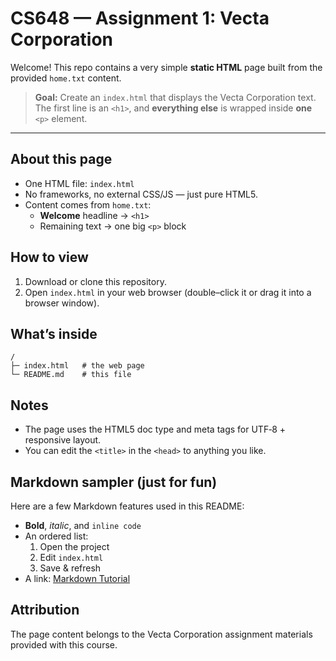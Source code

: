 # CS648 — Assignment 1: Vecta Corporation

Welcome! This repo contains a very simple **static HTML** page built from the provided `home.txt` content.

> **Goal:** Create an `index.html` that displays the Vecta Corporation text. The first line is an `<h1>`, and **everything else** is wrapped inside **one** `<p>` element.

---

## About this page
- One HTML file: `index.html`
- No frameworks, no external CSS/JS — just pure HTML5.
- Content comes from `home.txt`:
  - **Welcome** headline → `<h1>`
  - Remaining text → one big `<p>` block

## How to view
1. Download or clone this repository.
2. Open `index.html` in your web browser (double–click it or drag it into a browser window).

## What’s inside
```
/
├─ index.html   # the web page
└─ README.md    # this file
```

## Notes
- The page uses the HTML5 doc type and meta tags for UTF‑8 + responsive layout.
- You can edit the `<title>` in the `<head>` to anything you like.

## Markdown sampler (just for fun)
Here are a few Markdown features used in this README:

- **Bold**, _italic_, and `inline code`
- An ordered list:
  1. Open the project
  2. Edit `index.html`
  3. Save & refresh
- A link: [Markdown Tutorial](https://www.markdowntutorial.com/)

## Attribution
The page content belongs to the Vecta Corporation assignment materials provided with this course.
